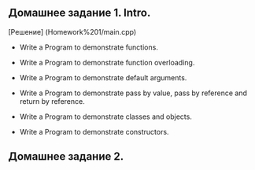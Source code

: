 ## Домашнее задание 1. Intro.
  [Решение] (Homework%201/main.cpp)
  * Write  a Program to demonstrate functions.

  * Write  a Program to demonstrate function overloading.

  * Write  a Program to demonstrate default arguments.

  * Write  a Program to demonstrate pass by value, pass by reference and return by reference.

  * Write  a Program to demonstrate classes and objects.

  * Write  a Program to demonstrate  constructors.

## Домашнее задание 2.
